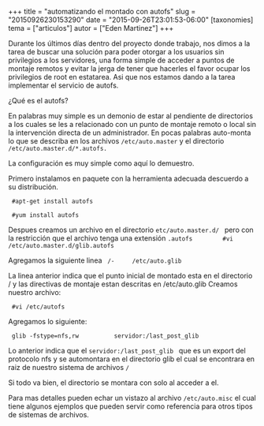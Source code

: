 +++
title = "automatizando el montado con autofs"
slug = "20150926230153290"
date = "2015-09-26T23:01:53-06:00"
[taxonomies]
tema = ["articulos"]
autor = ["Eden Martinez"]
+++

Durante los últimos días dentro del proyecto donde trabajo, nos dimos a
la tarea de buscar una solución para poder otorgar a los usuarios sin
privilegios a los servidores, una forma simple de acceder a puntos de
montaje remotos y evitar la jerga de tener que hacerles el favor ocupar
los privilegios de root en estatarea. Asi que nos estamos dando a la
tarea implementar el servicio de autofs.

<!-- more -->

¿Qué es el autofs?

En palabras muy simple es un demonio de estar al pendiente de
directorios a los cuales se les a relacionado con un punto de montaje
remoto o local sin la intervención directa de un administrador. En pocas
palabras auto-monta lo que se describa en los archivos
`/etc/auto.master` y el directorio `/etc/auto.master.d/*.autofs.`

La configuración es muy simple como aquí lo demuestro.

Primero instalamos en paquete con la herramienta adecuada descuerdo a su
distribución.

` #apt-get install autofs`

` #yum install autofs`

Despues creamos un archivo en el directorio `etc/auto.master.d/ ` pero
con la restricción que el archivo tenga una extensión `.autofs`
`        #vi /etc/auto.master.d/glib.autofs`

Agregamos la siguiente linea
` /-     /etc/auto.glib`

La linea anterior indica que el punto inicial de montado esta en el
directorio / y las directivas de montaje estan descritas en
/etc/auto.glib
Creamos nuestro archivo:

` #vi /etc/autofs`

Agregamos lo siguiente:

` glib -fstype=nfs,rw          servidor:/last_post_glib`

Lo anterior indica que el `servidor:/last_post_glib ` que es un export
del protocolo nfs y se automontara en el directorio glib el cual se
encontrara en raiz de nuestro sistema de archivos `/`

Si todo va bien, el directorio se montara con solo al acceder a el.

Para mas detalles pueden echar un vistazo al archivo `/etc/auto.misc` el
cual tiene algunos ejemplos que pueden servir como referencia para otros
tipos de sistemas de archivos.
